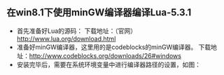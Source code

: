 **在win8.1下使用minGW编译器编译Lua-5.3.1**
--------
- 首先准备好Lua的源码：
下载地址：（官网）http://www.lua.org/download.html
- 准备好minGW编译器，这里用的是codeblocks的minGW编译器。
下载地址：http://www.codeblocks.org/downloads/26#windows
- 安装完毕后，需要在系统环境变量中进行编译器路径的设置，如图：
